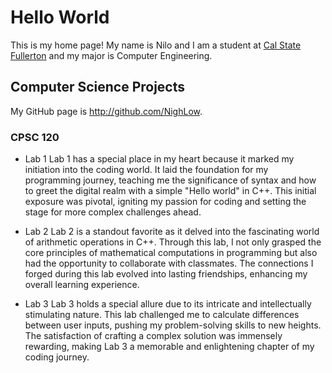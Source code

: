 # Hello World

This is my home page! My name is Nilo and I am a student at [Cal State Fullerton](http://www.fullerton.edu/) and my major is Computer Engineering.

## Computer Science Projects

My GitHub page is http://github.com/NighLow.

### CPSC 120

* Lab 1
Lab 1 has a special place in my heart because it marked my initiation into the coding world. It laid the foundation for my programming journey, teaching me the significance of syntax and how to greet the digital realm with a simple "Hello world" in C++. This initial exposure was pivotal, igniting my passion for coding and setting the stage for more complex challenges ahead.

* Lab 2
Lab 2 is a standout favorite as it delved into the fascinating world of arithmetic operations in C++. Through this lab, I not only grasped the core principles of mathematical computations in programming but also had the opportunity to collaborate with classmates. The connections I forged during this lab evolved into lasting friendships, enhancing my overall learning experience.

* Lab 3
Lab 3 holds a special allure due to its intricate and intellectually stimulating nature. This lab challenged me to calculate differences between user inputs, pushing my problem-solving skills to new heights. The satisfaction of crafting a complex solution was immensely rewarding, making Lab 3 a memorable and enlightening chapter of my coding journey.
